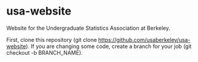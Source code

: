 # usa-website
Website for the Undergraduate Statistics Association at Berkeley.

First, clone this repository (git clone https://github.com/usaberkeley/usa-website). 
If you are changing some code, create a branch for your job (git checkout -b BRANCH_NAME). 


